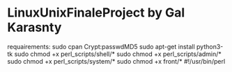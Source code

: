 # LinuxUnixFinaleProject by Gal Karasnty
requairements:
sudo cpan Crypt:passwdMD5
sudo apt-get install python3-tk
sudo chmod +x perl_scripts/shell/*
sudo chmod +x perl_scripts/admin/*
sudo chmod +x perl_scripts/system/*
sudo chmod +x front/*
#!/usr/bin/perl